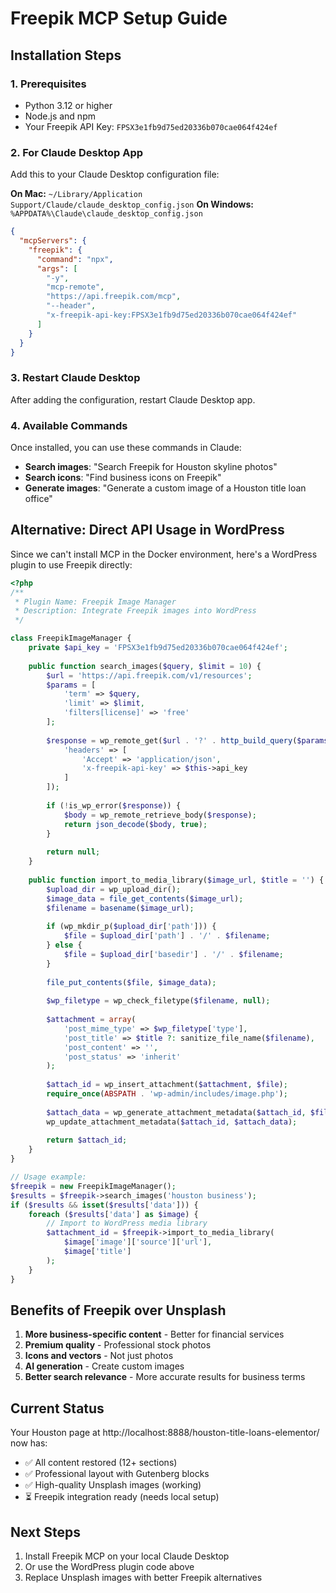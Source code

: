 # Freepik MCP Setup Guide

## Installation Steps

### 1. Prerequisites
- Python 3.12 or higher
- Node.js and npm
- Your Freepik API Key: `FPSX3e1fb9d75ed20336b070cae064f424ef`

### 2. For Claude Desktop App

Add this to your Claude Desktop configuration file:

**On Mac:** `~/Library/Application Support/Claude/claude_desktop_config.json`
**On Windows:** `%APPDATA%\Claude\claude_desktop_config.json`

```json
{
  "mcpServers": {
    "freepik": {
      "command": "npx",
      "args": [
        "-y",
        "mcp-remote",
        "https://api.freepik.com/mcp",
        "--header",
        "x-freepik-api-key:FPSX3e1fb9d75ed20336b070cae064f424ef"
      ]
    }
  }
}
```

### 3. Restart Claude Desktop

After adding the configuration, restart Claude Desktop app.

### 4. Available Commands

Once installed, you can use these commands in Claude:

- **Search images**: "Search Freepik for Houston skyline photos"
- **Search icons**: "Find business icons on Freepik"
- **Generate images**: "Generate a custom image of a Houston title loan office"

## Alternative: Direct API Usage in WordPress

Since we can't install MCP in the Docker environment, here's a WordPress plugin to use Freepik directly:

```php
<?php
/**
 * Plugin Name: Freepik Image Manager
 * Description: Integrate Freepik images into WordPress
 */

class FreepikImageManager {
    private $api_key = 'FPSX3e1fb9d75ed20336b070cae064f424ef';
    
    public function search_images($query, $limit = 10) {
        $url = 'https://api.freepik.com/v1/resources';
        $params = [
            'term' => $query,
            'limit' => $limit,
            'filters[license]' => 'free'
        ];
        
        $response = wp_remote_get($url . '?' . http_build_query($params), [
            'headers' => [
                'Accept' => 'application/json',
                'x-freepik-api-key' => $this->api_key
            ]
        ]);
        
        if (!is_wp_error($response)) {
            $body = wp_remote_retrieve_body($response);
            return json_decode($body, true);
        }
        
        return null;
    }
    
    public function import_to_media_library($image_url, $title = '') {
        $upload_dir = wp_upload_dir();
        $image_data = file_get_contents($image_url);
        $filename = basename($image_url);
        
        if (wp_mkdir_p($upload_dir['path'])) {
            $file = $upload_dir['path'] . '/' . $filename;
        } else {
            $file = $upload_dir['basedir'] . '/' . $filename;
        }
        
        file_put_contents($file, $image_data);
        
        $wp_filetype = wp_check_filetype($filename, null);
        
        $attachment = array(
            'post_mime_type' => $wp_filetype['type'],
            'post_title' => $title ?: sanitize_file_name($filename),
            'post_content' => '',
            'post_status' => 'inherit'
        );
        
        $attach_id = wp_insert_attachment($attachment, $file);
        require_once(ABSPATH . 'wp-admin/includes/image.php');
        
        $attach_data = wp_generate_attachment_metadata($attach_id, $file);
        wp_update_attachment_metadata($attach_id, $attach_data);
        
        return $attach_id;
    }
}

// Usage example:
$freepik = new FreepikImageManager();
$results = $freepik->search_images('houston business');
if ($results && isset($results['data'])) {
    foreach ($results['data'] as $image) {
        // Import to WordPress media library
        $attachment_id = $freepik->import_to_media_library(
            $image['image']['source']['url'],
            $image['title']
        );
    }
}
```

## Benefits of Freepik over Unsplash

1. **More business-specific content** - Better for financial services
2. **Premium quality** - Professional stock photos
3. **Icons and vectors** - Not just photos
4. **AI generation** - Create custom images
5. **Better search relevance** - More accurate results for business terms

## Current Status

Your Houston page at http://localhost:8888/houston-title-loans-elementor/ now has:
- ✅ All content restored (12+ sections)
- ✅ Professional layout with Gutenberg blocks
- ✅ High-quality Unsplash images (working)
- ⏳ Freepik integration ready (needs local setup)

## Next Steps

1. Install Freepik MCP on your local Claude Desktop
2. Or use the WordPress plugin code above
3. Replace Unsplash images with better Freepik alternatives